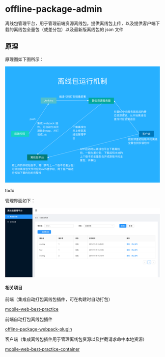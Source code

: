 # offline-package-admin

离线包管理平台，用于管理前端资源离线包，提供离线包上传，以及提供客户端下载的离线包全量包（或差分包）以及最新版离线包的 json 文件

## 原理

原理图如下图所示：

<img src="./assets/principle.png" width=600/>

todo

管理界面如下：

<img src="./assets/offline-admin.png" width=600/>

#### 相关项目

前端（集成自动打包离线包插件，可在构建时自动打包）

[mobile-web-best-practice](https://github.com/mcuking/mobile-web-best-practice)

前端自动打包离线包插件

[offline-package-webpack-plugin](https://github.com/mcuking/offline-package-webpack-plugin)

客户端（集成离线包插件用于管理离线包资源以及拦截请求命中本地资源）

[mobile-web-best-practice-container](https://github.com/mcuking/mobile-web-best-practice-container)
